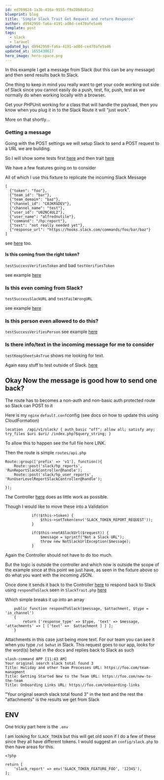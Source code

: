 ```yaml
---
id: ed769624-1a3b-416a-9155-f9a2868c81c2
blueprint: blog
title: 'Simple Slack Trait Get Request and return Response'
author: d9942950-fa6a-4191-ad8d-ce470afe5a46
template: post
tags:
  - slack
  - laravel
updated_by: d9942950-fa6a-4191-ad8d-ce470afe5a46
updated_at: 1655430617
hero_image: hero-space.png
---
```

In this example I get a message from Slack (but this can be any message) and then send results back to Slack.

One thing to keep in mind you really want to get your code working out side of Slack since you cannot easily do a push, test, fix, push, test as we normally do when working locally with a browser.

Get your PHPUnit working for a class that will handle the payload, then you know when you plug it in to the Slack Route it will "just work".

More on that shortly...

<a name="receive"></a>
### Getting a message
Going with the POST settings we will setup Slack to send a POST request to a URL we are building.

So I will show some tests first [here](https://gist.github.com/alnutile/822ec5907a4752b74d38dd63e6eeba39#file-runreportslacktest-php) and then trait [here](https://gist.github.com/alnutile/822ec5907a4752b74d38dd63e6eeba39#file-slacktrait-php)
 
We have a few features going on to consider

All of which I use this fixture to replicate the incoming Slack Message 

```
[
  {"token": "foo"},
  {"team_id": "bar"},
  {"team_domain": "baz"},
  {"channel_id": "C0JKRSDEV"},
  {"channel_name": "test"},
  {"user_id": "U02NC4UL2"},
  {"user_name": "alfrednutile"},
  {"command": "/hp:report"},
  {"text": "not really needed yet"},
  {"response_url": "https://hooks.slack.com/commands/foo/bar/baz"}
]
```	

see [here](https://gist.github.com/alnutile/822ec5907a4752b74d38dd63e6eeba39#file-slack_incoming_run_report-json) too.

#### Is this coming from the right token?

`testSuccessVerifiesToken`  and bad `testVerifiesToken`

see example [here](https://gist.github.com/alnutile/822ec5907a4752b74d38dd63e6eeba39#file-runreportslacktest-php-L34)

### Is this even coming from Slack?

`testSuccessSlackURL` and `testFailWrongURL`

see example [here](https://gist.github.com/alnutile/822ec5907a4752b74d38dd63e6eeba39#file-runreportslacktest-php-L61)

### Is this person even allowed to do this?

`testSuccessVerifiesPerson`
see example [here](https://gist.github.com/alnutile/822ec5907a4752b74d38dd63e6eeba39#file-runreportslacktest-php-L49)

### Is there info/text in the incoming message for me to consider

`testKeepSheetsAsTrue` shows me looking for text.  

Again easy stuff to test outside of Slack. [here](https://gist.github.com/alnutile/822ec5907a4752b74d38dd63e6eeba39#file-runreportslacktest-php-L95)


<a name="send"></a>
## Okay Now the message is good how to send one back?

The route has to  becomes a non-auth and non-basic auth protected route so Slack can POST to it

Here is my `nginx` `default.conf`config (see docs on how to update this using CloudFormation)

```
location  /api/v1/slack/ { auth_basic "off"; allow all; satisfy any; try_files $uri $uri/ /index.php?$query_string; }
```

To allow this to happen see the full file here LINK.

Then the route is simple `routes/api.php`

```
Route::group(['prefix' => 'v1'], function(){
    Route::post('slack/hp_reports', 'RunReportSlackController@handle');
    Route::post('slack/hp_user_reports', 'RunUserLevelReportSlackController@handle');

});
```

The Controller [here](https://gist.github.com/alnutile/822ec5907a4752b74d38dd63e6eeba39#file-runuserlevelreportslackcontroller-php-L21) does as little work as possible.

Though I would like to move these into a Validation 

```
            if(!$this->token) {
                $this->setToken(env('SLACK_TOKEN_REPORT_REQUEST'));
            }

            if($this->notASlackUrl($request)) {
                $message = sprintf("Not a Slack URL");
                throw new NotSlackUrlException($message);
            }

```

Again the Controller should not have to do too much.

But the logic is outside the controller and which now is outside the scope of the example since at this point we just have, as seen in the fixture above so do what you want with the incoming JSON.

Once done it sends it back to the Controller [here](https://gist.github.com/alnutile/822ec5907a4752b74d38dd63e6eeba39#file-runuserlevelreportslackcontroller-php-L43) to respond back to Slack using `respondToSlack` seen in `SlackTrait.php`  [here](https://gist.github.com/alnutile/822ec5907a4752b74d38dd63e6eeba39#file-slacktrait-php-L89)

Which simple breaks it up into an array

```
    public function respondToSlack($message, $attachment, $type = 'in_channel')
    {
        return ['response_type' => $type, 'text' => $message, 'attachments' => [ ['text' =>  $attachment ] ] ];
    }
```


Attachments in this case just being more text.  For our team you can see it when you type `/sd behat` in Slack. This request goes to our app, looks for the word(s) behat in the docs and replies back to Slack as such

```
slash-command APP [11:43 AM] 
Your original search slack total found 3
Title: Holiday and other Team Processes URL: https://foo.com/team-managment
Title: Getting Started New to the Team URL: https://foo.com/new-to-the-team
Title: Onboarding Links URL: https://foo.com/onboarding-links
```

"Your original search slack total found 3" in the text and the rest the "attachments" is the results we get from Slack

## ENV
One tricky part here is the `.env` 

I am looking for `SLACK_TOKEN` but this will get old soon if I do a few of these since they all have different tokens.  I would suggest an `config/slack.php` to then have areas for this.  

```
<?php

return [
    'slack_report' => env('SLACK_TOKEN_FEATURE_FOO', '12345'),
];
``` 
